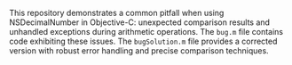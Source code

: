 This repository demonstrates a common pitfall when using NSDecimalNumber in Objective-C: unexpected comparison results and unhandled exceptions during arithmetic operations. The `bug.m` file contains code exhibiting these issues. The `bugSolution.m` file provides a corrected version with robust error handling and precise comparison techniques.